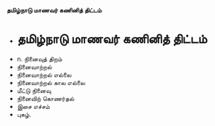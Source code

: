 **தமிழ்நாடு மாணவர் கணினித் திட்டம்**
- # தமிழ்நாடு மாணவர் கணினித் திட்டம்
- n. நினைவுத் திறம்
- நினைவாற்றல்
- நினைவாற்றல் எல்லை
- நினைவாற்றல் கால எல்லை
- மீட்டு நினைவு
- நினைவிற் கொணர்தல்
- இசை எச்சம்
- புகழ்.

